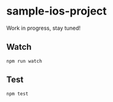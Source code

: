 sample-ios-project
===================

Work in progress, stay tuned!

## Watch

```
npm run watch
```

## Test

```
npm test
```
